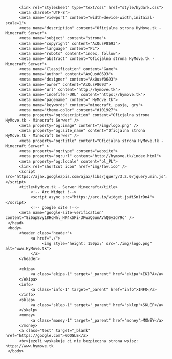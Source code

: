 <!doctype html>
<html>
     <head>
          
          <link rel="stylesheet" type="text/css" href="style/hydark.css">
          <meta charset="UTF-8">
          <meta name="viewport" content="width=device-width,initaial-scale=1">
          <meta name="description" content="Oficjalna strona HyMove.tk - Minecraft Serwer">
          <meta name="subject" content="strona">
          <meta name="copyright" content="AxQus#8693">
          <meta name="language" content="PL">
          <meta name="robots" content="index, follow">
          <meta name="abstract" content="Oficjalna strona HyMove.tk - Minecraft Serwer">
          <meta name="Classification" content="Game">
          <meta name="author" content="AxQus#8693">
          <meta name="designer" content="AxQus#8693">
          <meta name="owner" content="AxQus#8693">
          <meta name="url" content="http://hymove.tk">
          <meta name="indefifer-URL" content="https://hymove.tk">
          <meta name="pagename" content=" HyMove.tk">
          <meta name="keywords" content="minecraft, pasja, gry">
          <meta name="theme-color" content="#101927">
          <meta property="og:description" content="Oficjalna strona HyMove.tk - Minecraft Serwer" />
          <meta property="og:image" content="/img/logo.png" />
          <meta property="og:site_name" content="Oficjalna strona HyMove.tk - Minecraft Serwer" />
          <meta property="og:title" content="Oficjalna strona HyMove.tk - Minecraft Serwer" >
          <meta property="og:type" content="website">
          <meta property="og:url" content="http://hymove.tk/index.html">
          <meta property="og:locale" content="pl_PL">
          <link rel="shortcut icon" href="img/fav.ico" />
          <script src="https://ajax.googleapis.com/ajax/libs/jquery/3.2.0/jquery.min.js"></script>
          <title>HyMove.tk - Serwer Minecraft</title>
               <!-- Arc Widget !-->
               <script async src="https://arc.io/widget.js#iSn1rDn4"></script>
               <!-- google site !-->
          <meta name="google-site-verification" content="8i6apBvy18HqHhl_HK4xSPi-3PwaQ6unAVhQSy3dY9c" />
     </head>
     <body>
          <header class="header">
               <a href="./">
                    <img style="height: 150px;" src="./img/logo.png" alt="www.HyMove.tk">
               </a>
          </header>

          <ekipa>
               <a class="ekipa-1" target="_parent" href="ekipa">EKIPA</a>
          </ekipa>
          <info>
               <a class="info-1" target="_parent" href="info">INFO</a>
          </info>
          <sklep>
               <a class="sklep-1" target="_parent" href="sklep">SKLEP</a>
          </skelp>
          <money>
               <a class="money-1" target="_parent" href="money">MONEY</a>
          </money>
          <a class="test" target="_blank" href="https://google.com">GOOGLE</a>
          <br>jeżeli wyskakuje ci nie bezpieczna strona wpisz: https://www.hymove.tk
     </body>
</html>

